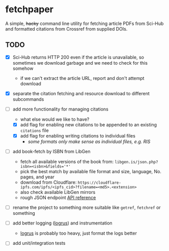 # fetchpaper

A simple, ~~hacky~~ command line utility for fetching article PDFs from
Sci-Hub and formatted citations from Crossref from supplied DOIs.

## TODO

- [x] Sci-Hub returns HTTP 200 even if the article is unavailable, so sometimes
      we download garbage and we need to check for this somehow
    - if we can't extract the article URL, report and don't attempt download
- [x] separate the citation fetching and resource download to different subcommands
- [ ] add more functionality for managing citations
    - what else would we like to have?
	- [x] add flag for enabling new citations to be appended to an
		existing `citations` file
	- [x] add flag for enabling writing citations to individual files
		- *some formats only make sense as individual files, e.g. RIS*
- [ ] add book-fetch by ISBN from LibGen
	- fetch all available versions of the book from:
	  `libgen.is/json.php?isbn=<isbn>&fields='*'`
	- pick the best match by available file format and size, language, No. pages,
		and year
	- download from Cloudflare:
		`https://cloudflare-ipfs.com/ipfs/<ipfs_cid>?filename=<md5>.<extension>`
	- also check available LibGen mirrors
	- rough JSON endpoint [API reference][libgen_api]
- [ ] rename the project to something more suitable like `getref`, `fetchref` or
	something
- [ ] add better logging ([logrus][logrus]) and instrumentation
    - [logrus][logrus] is probably too heavy, just format the logs better
- [ ] add unit/integration tests


[logrus]: https://pkg.go.dev/github.com/sirupsen/logrus
[libgen_api]: http://faq.fyicenter.com/1231_What_Is_Library_Genesis_API.html
